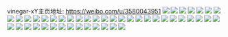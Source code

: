 vinegar-xY主页地址: https://weibo.com/u/3580043951 
![](https://wx4.sinaimg.cn/mw2000/d56322afly1h92l1tftruj20u014lgsd.jpg) 
![](https://wx4.sinaimg.cn/mw2000/d56322afly1h92l1vi22uj21400u0q9i.jpg) 
![](https://wx4.sinaimg.cn/mw2000/d56322afly1h92l1tphqpj20u014hgto.jpg) 
![](https://wx4.sinaimg.cn/mw2000/d56322afly1h92l51ok3dj20u014lq9t.jpg) 
![](https://wx4.sinaimg.cn/mw2000/d56322afly1h8jxsy1ru2j20u015jgqj.jpg) 
![](https://wx4.sinaimg.cn/mw2000/d56322afly1h8jxtnufghj20u0140thf.jpg) 
![](https://wx4.sinaimg.cn/mw2000/d56322afly1h8jxc1pkrdj21400u0k2q.jpg) 
![](https://wx4.sinaimg.cn/mw2000/d56322afly1h7sticcm8lj20u00u046b.jpg) 
![](https://wx4.sinaimg.cn/mw2000/d56322afly1h7sbp9pefaj20u00u0dl3.jpg) 
![](https://wx4.sinaimg.cn/mw2000/d56322afly1h6x6zjkt02j20rs0zrtcr.jpg) 
![](https://wx4.sinaimg.cn/mw2000/d56322afly1h5tpxmhyhkj20u00u0n52.jpg) 
![](https://wx4.sinaimg.cn/mw2000/d56322afly1h5ek51x1rqj20k00zkgq7.jpg) 
![](https://wx4.sinaimg.cn/mw2000/d56322afly1h5ek51kyhpj20k00zkte5.jpg) 
![](https://wx4.sinaimg.cn/mw2000/d56322afly1h5ek5273yrj20k00zkn38.jpg) 
![](https://wx4.sinaimg.cn/mw2000/d56322afly1h4rmvbgfxaj23402c0qv5.jpg) 
![](https://wx4.sinaimg.cn/mw2000/d56322afly1h49l9dqujlj20u00u0gr6.jpg) 
![](https://wx4.sinaimg.cn/mw2000/d56322afly1h3u77fgxx8j26bc314u12.jpg) 
![](https://wx4.sinaimg.cn/mw2000/d56322afly1h3u771vn54j21o01o0hdt.jpg) 
![](https://wx4.sinaimg.cn/mw2000/d56322afly1h3u77a1kodj29po2wyx6u.jpg) 
![](https://wx4.sinaimg.cn/mw2000/d56322afly1h2oi3wfdjmj22c02c0b2a.jpg) 
![](https://wx4.sinaimg.cn/mw2000/d56322afly1h2oi4rc5ltj22c02c0u0x.jpg) 
![](https://wx4.sinaimg.cn/mw2000/d56322afly1gzz5snxpa4j22c02c0b2b.jpg) 
![](https://wx4.sinaimg.cn/mw2000/003UhuYnly1gv59us0lbfj60u0140gtm02.jpg) 
![](https://wx4.sinaimg.cn/mw2000/003UhuYngy1guissg9fc5j62c02c04qq02.jpg) 
![](https://wx4.sinaimg.cn/mw2000/d56322afly1gtp0s92xgsj22c02c0qv5.jpg) 
![](https://wx4.sinaimg.cn/mw2000/d56322afly1gtp0s7gpp8j22c02c0qv6.jpg) 
![](https://wx4.sinaimg.cn/mw2000/d56322afly1gtp0vj5a7fj22c02c0x6p.jpg) 
![](https://wx4.sinaimg.cn/mw2000/d56322afly1gthtbpdah8j22c0340qv8.jpg) 
![](https://wx4.sinaimg.cn/mw2000/d56322afly1gsk9flx7qwj21o01o0kjl.jpg) 
![](https://wx4.sinaimg.cn/mw2000/d56322afly1grnx9vyfwmj21o01o0qv5.jpg) 
![](https://wx4.sinaimg.cn/mw2000/d56322afly1grnx9wqhq0j22c02c0kjl.jpg) 
![](https://wx4.sinaimg.cn/mw2000/d56322afly1gr34q908g5j21o01o0x6p.jpg) 
![](https://wx4.sinaimg.cn/mw2000/d56322afly1gr34qbfn82j22c02c0u0x.jpg) 
![](https://wx4.sinaimg.cn/mw2000/d56322afly1gr34qee70rj22c02c0x6p.jpg) 
![](https://wx4.sinaimg.cn/mw2000/d56322afly1gqojrlpjx8j22c0340hdv.jpg) 
![](https://wx4.sinaimg.cn/mw2000/d56322afly1gqojr5i3gij23402c0u0x.jpg) 
![](https://wx4.sinaimg.cn/mw2000/d56322afly1gqojrvobotj22c0340e83.jpg) 
![](https://wx4.sinaimg.cn/mw2000/d56322afly1gqojqzj0lij22c0340npe.jpg) 
![](https://wx4.sinaimg.cn/mw2000/d56322afly1gqojrni2gtj22c0340b2a.jpg) 
![](https://wx4.sinaimg.cn/mw2000/d56322afly1gqojrg873gj23402c0hdu.jpg) 
![](https://wx4.sinaimg.cn/mw2000/d56322afly1gqojr7veipj226h2wo7wh.jpg) 
![](https://wx4.sinaimg.cn/mw2000/d56322afly1gqojrilbmzj23402c0x6p.jpg) 
![](https://wx4.sinaimg.cn/mw2000/d56322afly1gqojs69ea8j227s2yeb29.jpg) 
![](https://wx4.sinaimg.cn/mw2000/d56322afly1gqojr2yet5j23402c01kz.jpg) 
![](https://wx4.sinaimg.cn/mw2000/d56322afly1gqojr9zjy3j23402c04qq.jpg) 
![](https://wx4.sinaimg.cn/mw2000/d56322afly1gqojrd2sd2j22c0340e82.jpg) 
